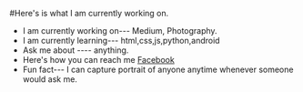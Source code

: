 #Here's is what I am currently working on.

* I am currently working on--- Medium, Photography.
* I am currently learning--- html,css,js,python,android
* Ask me about ---- anything.
* Here's how you can reach me [Facebook](https://www.facebook.com/subarna.khorshed.52/)
* Fun fact--- I can capture portrait of anyone anytime whenever someone would ask me. 
